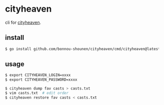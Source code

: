 # cityheaven

cli for [cityheaven](https://www.cityheaven.net).

## install

```bash
$ go install github.com/bonnou-shounen/cityheaven/cmd/cityheaven@latest
```

## usage

```bash
$ export CITYHEAVEN_LOGIN=xxxx
$ export CITYHEAVEN_PASSWORD=xxxx

$ cityheaven dump fav casts > casts.txt
$ vim casts.txt  # edit order
$ cityheaven restore fav casts < casts.txt
```
